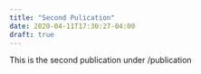 ```yaml
---
title: "Second Pulication"
date: 2020-04-11T17:30:27-04:00
draft: true
---
```


This is the second publication under /publication